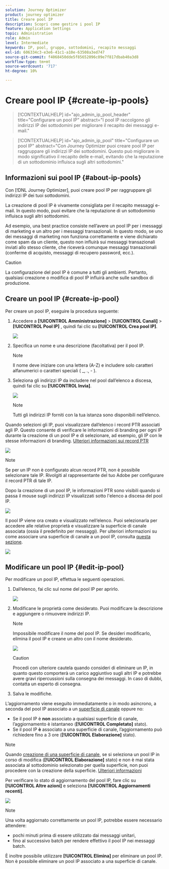 ```yaml
---
solution: Journey Optimizer
product: journey optimizer
title: Creare pool IP
description: Scopri come gestire i pool IP
feature: Application Settings
topic: Administration
role: Admin
level: Intermediate
keywords: IP, pool, gruppo, sottodomini, recapito messaggi
exl-id: 606334c3-e3e6-41c1-a10e-63508a3ed747
source-git-commit: f4068450dde5f85652096c09e7f817dbab40a3d8
workflow-type: tm+mt
source-wordcount: '717'
ht-degree: 10%

---
```


# Creare pool IP {#create-ip-pools}

>[!CONTEXTUALHELP]
>id="ajo_admin_ip_pool_header"
>title="Configurare un pool IP"
>abstract="I pool IP raccolgono gli indirizzi IP dei sottodomini per migliorare il recapito dei messaggi e-mail."

>[!CONTEXTUALHELP]
>id="ajo_admin_ip_pool"
>title="Configurare un pool IP"
>abstract="Con Journey Optimizer puoi creare pool IP per raggruppare gli indirizzi IP dei sottodomini. Questo può migliorare in modo significativo il recapito delle e-mail, evitando che la reputazione di un sottodominio influisca sugli altri sottodomini."

## Informazioni sui pool IP {#about-ip-pools}

Con [!DNL Journey Optimizer], puoi creare pool IP per raggruppare gli indirizzi IP dei tuoi sottodomini.

La creazione di pool IP è vivamente consigliata per il recapito messaggi e-mail. In questo modo, puoi evitare che la reputazione di un sottodominio influisca sugli altri sottodomini.

Ad esempio, una best practice consiste nell’avere un pool IP per i messaggi di marketing e un altro per i messaggi transazionali. In questo modo, se uno dei messaggi di marketing non funziona correttamente e viene dichiarato come spam da un cliente, questo non influirà sui messaggi transazionali inviati allo stesso cliente, che riceverà comunque messaggi transazionali (conferme di acquisto, messaggi di recupero password, ecc.).

>[!CAUTION]
>
>La configurazione del pool IP è comune a tutti gli ambienti. Pertanto, qualsiasi creazione o modifica di pool IP influirà anche sulle sandbox di produzione.

## Creare un pool IP {#create-ip-pool}

Per creare un pool IP, eseguire la procedura seguente:

1. Accedere a **[!UICONTROL Amministrazione]** > **[!UICONTROL Canali]** > **[!UICONTROL Pool IP]** , quindi fai clic su **[!UICONTROL Crea pool IP]**.

   ![](assets/ip-pool-create.png)

1. Specifica un nome e una descrizione (facoltativa) per il pool IP.

   >[!NOTE]
   >
   >Il nome deve iniziare con una lettera (A-Z) e includere solo caratteri alfanumerici o caratteri speciali ( _, ., - ).

1. Seleziona gli indirizzi IP da includere nel pool dall’elenco a discesa, quindi fai clic su **[!UICONTROL Invia]**.

   ![](assets/ip-pool-config.png)

   >[!NOTE]
   >
   >Tutti gli indirizzi IP forniti con la tua istanza sono disponibili nell’elenco.

Quando selezioni gli IP, puoi visualizzare dall’elenco i record PTR associati agli IP. Questo consente di verificare le informazioni di branding per ogni IP durante la creazione di un pool IP e di selezionare, ad esempio, gli IP con le stesse informazioni di branding. [Ulteriori informazioni sui record PTR](ptr-records.md)

![](assets/ip-pool-ptr-record.png)

>[!NOTE]
>
>Se per un IP non è configurato alcun record PTR, non è possibile selezionare tale IP. Rivolgiti al rappresentante del tuo Adobe per configurare il record PTR di tale IP.

Dopo la creazione di un pool IP, le informazioni PTR sono visibili quando si passa il mouse sugli indirizzi IP visualizzati sotto l&#39;elenco a discesa del pool IP.

![](assets/ip-pool-ptr-record-tooltip.png)

Il pool IP viene ora creato e visualizzato nell’elenco. Puoi selezionarla per accedere alle relative proprietà e visualizzare la superficie di canale associata (ossia il predefinito per messaggi). Per ulteriori informazioni su come associare una superficie di canale a un pool IP, consulta [questa sezione](channel-surfaces.md).

![](assets/ip-pool-created.png)

## Modificare un pool IP {#edit-ip-pool}

Per modificare un pool IP, effettua le seguenti operazioni.

1. Dall’elenco, fai clic sul nome del pool IP per aprirlo.

   ![](assets/ip-pool-list.png)

1. Modificane le proprietà come desiderato. Puoi modificare la descrizione e aggiungere o rimuovere indirizzi IP.

   >[!NOTE]
   >
   >Impossibile modificare il nome del pool IP. Se desideri modificarlo, elimina il pool IP e creane un altro con il nome desiderato.

   ![](assets/ip-pool-edit.png)

   >[!CAUTION]
   >
   >Procedi con ulteriore cautela quando consideri di eliminare un IP, in quanto questo comporterà un carico aggiuntivo sugli altri IP e potrebbe avere gravi ripercussioni sulla consegna dei messaggi. In caso di dubbi, contatta un esperto di consegna.

1. Salva le modifiche.

L’aggiornamento viene eseguito immediatamente o in modo asincrono, a seconda del pool IP associato a un [superficie di canale](channel-surfaces.md) oppure no:

* Se il pool IP è **non** associato a qualsiasi superficie di canale, l’aggiornamento è istantaneo (**[!UICONTROL Completato]** stato).
* Se il pool IP **è** associato a una superficie di canale, l’aggiornamento può richiedere fino a 3 ore (**[!UICONTROL Elaborazione]** stato).

>[!NOTE]
>
>Quando [creazione di una superficie di canale](channel-surfaces.md#create-channel-surface), se si seleziona un pool IP in corso di modifica (**[!UICONTROL Elaborazione]** stato) e non è mai stata associata al sottodominio selezionato per quella superficie, non puoi procedere con la creazione della superficie. [Ulteriori informazioni](channel-surfaces.md#subdomains-and-ip-pools)

Per verificare lo stato di aggiornamento del pool IP, fare clic su **[!UICONTROL Altre azioni]** e seleziona **[!UICONTROL Aggiornamenti recenti]**.

![](assets/ip-pool-recent-update.png)

>[!NOTE]
>
>Una volta aggiornato correttamente un pool IP, potrebbe essere necessario attendere:
>* pochi minuti prima di essere utilizzato dai messaggi unitari,
>* fino al successivo batch per rendere effettivo il pool IP nei messaggi batch.

È inoltre possibile utilizzare **[!UICONTROL Elimina]** per eliminare un pool IP. Non è possibile eliminare un pool IP associato a una superficie di canale.

